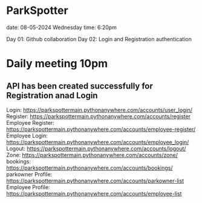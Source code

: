 # ParkSpotter

date: 08-05-2024
Wednesday time: 6:20pm

Day 01: Github collaboration
Day 02: Login and Registration authentication

# Daily meeting 10pm

## API has been created successfully for Registration anad Login

Login: https://parkspottermain.pythonanywhere.com/accounts/user_login/ <br>
Register: https://parkspottermain.pythonanywhere.com/accounts/register <br>
Employee Register: https://parkspottermain.pythonanywhere.com/accounts/employee-register/ <br>
Employee Login: https://parkspottermain.pythonanywhere.com/accounts/employee_login/ <br>
Logout: https://parkspottermain.pythonanywhere.com/accounts/logout/ <br>
Zone: https://parkspottermain.pythonanywhere.com/accounts/zone/ <br>
bookings: https://parkspottermain.pythonanywhere.com/accounts/bookings/ <br>
parkowner Profile: https://parkspottermain.pythonanywhere.com/accounts/parkowner-list <br>
Employee Profile: https://parkspottermain.pythonanywhere.com/accounts/employee-list
